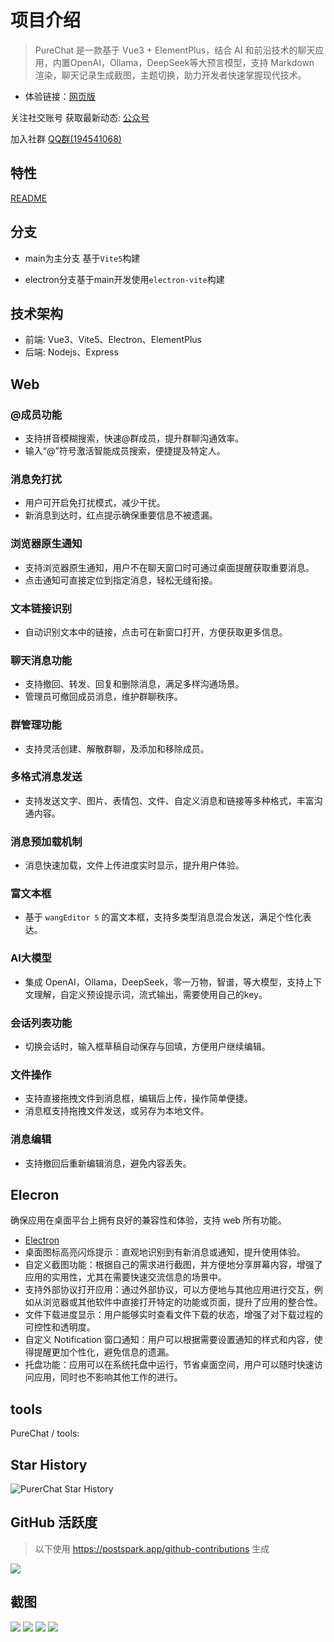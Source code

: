 # 项目介绍

> PureChat 是一款基于 Vue3 + ElementPlus，结合 AI 和前沿技术的聊天应用，内置OpenAI，Ollama，DeepSeek等大预言模型，支持 Markdown 渲染，聊天记录生成截图，主题切换，助力开发者快速掌握现代技术。
- 体验链接：[网页版](https://purechat.cn)

关注社交账号 获取最新动态: [公众号](http://mmbiz.qpic.cn/sz_mmbiz_jpg/jfyEomMz9MYlSVaNrB0yfPKcGm2OmPfCZiaHR9r1Zo0YzSro1T8MonB6OpkcGiamhHD5Sv0LPLYWS2HdaeUamDqQ/0)

加入社群 [QQ群(194541068)](https://jq.qq.com/?_wv=1027&k=Cd4Ihd2J)

## 特性
[README](https://github.com/Hyk260/PureChat/blob/main/README.md)

## 分支
- main为主分支 基于`Vite5`构建
<!-- - master分支基于`Vue CLI5`构建（不再维护） -->
- electron分支基于main开发使用`electron-vite`构建

## 技术架构
- 前端: Vue3、Vite5、Electron、ElementPlus
- 后端: Nodejs、Express
## Web

### @成员功能
- 支持拼音模糊搜索，快速@群成员，提升群聊沟通效率。
- 输入“@”符号激活智能成员搜索，便捷提及特定人。

### 消息免打扰
- 用户可开启免打扰模式，减少干扰。
- 新消息到达时，红点提示确保重要信息不被遗漏。

### 浏览器原生通知
- 支持浏览器原生通知，用户不在聊天窗口时可通过桌面提醒获取重要消息。
- 点击通知可直接定位到指定消息，轻松无缝衔接。

### 文本链接识别
- 自动识别文本中的链接，点击可在新窗口打开，方便获取更多信息。

### 聊天消息功能
- 支持撤回、转发、回复和删除消息，满足多样沟通场景。
- 管理员可撤回成员消息，维护群聊秩序。

### 群管理功能
- 支持灵活创建、解散群聊，及添加和移除成员。

### 多格式消息发送
- 支持发送文字、图片、表情包、文件、自定义消息和链接等多种格式，丰富沟通内容。

### 消息预加载机制
- 消息快速加载，文件上传进度实时显示，提升用户体验。

### 富文本框
- 基于 `wangEditor 5` 的富文本框，支持多类型消息混合发送，满足个性化表达。

### AI大模型
- 集成 OpenAI，Ollama，DeepSeek，零一万物，智谱，等大模型，支持上下文理解，自定义预设提示词，流式输出，需要使用自己的key。

### 会话列表功能
- 切换会话时，输入框草稿自动保存与回填，方便用户继续编辑。

### 文件操作
- 支持直接拖拽文件到消息框，编辑后上传，操作简单便捷。
- 消息框支持拖拽文件发送，或另存为本地文件。

### 消息编辑
- 支持撤回后重新编辑消息，避免内容丢失。

## Elecron

<Callout type='tip'>
  确保应用在桌面平台上拥有良好的兼容性和体验，支持 web 所有功能。
</Callout>

- [Electron](https://github.com/Hyk260/PureChat/tree/electron)
- 桌面图标高亮闪烁提示：直观地识别到有新消息或通知，提升使用体验。
- 自定义截图功能：根据自己的需求进行截图，并方便地分享屏幕内容，增强了应用的实用性，尤其在需要快速交流信息的场景中。
- 支持外部协议打开应用：通过外部协议，可以方便地与其他应用进行交互，例如从浏览器或其他软件中直接打开特定的功能或页面，提升了应用的整合性。
- 文件下载进度显示：用户能够实时查看文件下载的状态，增强了对下载过程的可控性和透明度。
- 自定义 Notification 窗口通知：用户可以根据需要设置通知的样式和内容，使得提醒更加个性化，避免信息的遗漏。
- 托盘功能：应用可以在系统托盘中运行，节省桌面空间，用户可以随时快速访问应用，同时也不影响其他工作的进行。

## tools

PureChat / tools:

<ContentIntegrations />

## Star History

![PurerChat Star History](/screenshot/star-history.png)

## GitHub 活跃度

> 以下使用 https://postspark.app/github-contributions 生成

<img src="/screenshot/liveness.png">

## 截图

<img src="/screenshot/chat.png">

<img src="/screenshot/discover.png">

<img src="/screenshot/config.png">

<img src="/screenshot/screenshot.png">

<!-- <ContentImages /> -->
